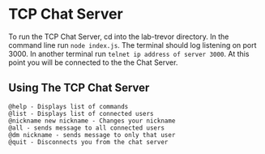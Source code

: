 # TCP Chat Server

To run the TCP Chat Server, cd into the lab-trevor directory.  In the command line run `node index.js`.  The terminal should log listening on port 3000. In another terminal run `telnet ip address of server 3000`.  At this point you will be connected to the the Chat Server.

## Using The TCP Chat Server

```
@help - Displays list of commands
@list - Displays list of connected users
@nickname new nickname - Changes your nickname
@all - sends message to all connected users
@dm nickname - sends message to only that user
@quit - Disconnects you from the chat server
```